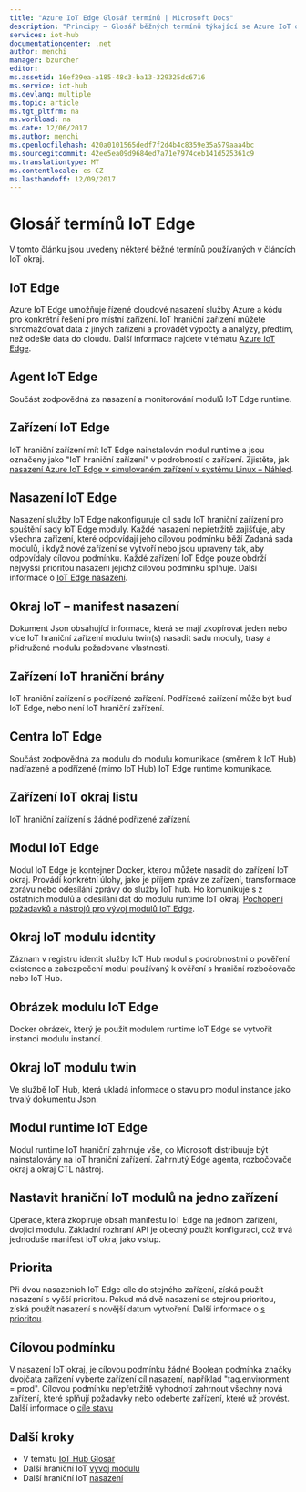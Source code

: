 ```yaml
---
title: "Azure IoT Edge Glosář termínů | Microsoft Docs"
description: "Principy – Glosář běžných termínů týkající se Azure IoT okraj."
services: iot-hub
documentationcenter: .net
author: menchi
manager: bzurcher
editor: 
ms.assetid: 16ef29ea-a185-48c3-ba13-329325dc6716
ms.service: iot-hub
ms.devlang: multiple
ms.topic: article
ms.tgt_pltfrm: na
ms.workload: na
ms.date: 12/06/2017
ms.author: menchi
ms.openlocfilehash: 420a0101565dedf7f2d4b4c8359e35a579aaa4bc
ms.sourcegitcommit: 42ee5ea09d9684ed7a71e7974ceb141d525361c9
ms.translationtype: MT
ms.contentlocale: cs-CZ
ms.lasthandoff: 12/09/2017
---
```

# <a name="glossary-of-iot-edge-terms"></a>Glosář termínů IoT Edge
V tomto článku jsou uvedeny některé běžné termínů používaných v článcích IoT okraj.

## <a name="iot-edge"></a>IoT Edge
Azure IoT Edge umožňuje řízené cloudové nasazení služby Azure a kódu pro konkrétní řešení pro místní zařízení. IoT hraniční zařízení můžete shromažďovat data z jiných zařízení a provádět výpočty a analýzy, předtím, než odešle data do cloudu. Další informace najdete v tématu [Azure IoT Edge](https://docs.microsoft.com/en-us/azure/iot-edge/).

## <a name="iot-edge-agent"></a>Agent IoT Edge
Součást zodpovědná za nasazení a monitorování modulů IoT Edge runtime.

## <a name="iot-edge-device"></a>Zařízení IoT Edge
IoT hraniční zařízení mít IoT Edge nainstalován modul runtime a jsou označeny jako "IoT hraniční zařízení" v podrobností o zařízení. Zjistěte, jak [nasazení Azure IoT Edge v simulovaném zařízení v systému Linux – Náhled](https://docs.microsoft.com/en-us/azure/iot-edge/tutorial-simulate-device-linux).

## <a name="iot-edge-deployment"></a>Nasazení IoT Edge
Nasazení služby IoT Edge nakonfiguruje cíl sadu IoT hraniční zařízení pro spuštění sady IoT Edge moduly. Každé nasazení nepřetržitě zajišťuje, aby všechna zařízení, které odpovídají jeho cílovou podmínku běží Zadaná sada modulů, i když nové zařízení se vytvoří nebo jsou upraveny tak, aby odpovídaly cílovou podmínku. Každé zařízení IoT Edge pouze obdrží nejvyšší prioritou nasazení jejichž cílovou podmínku splňuje. Další informace o [IoT Edge nasazení](https://docs.microsoft.com/en-us/azure/iot-edge/module-deployment-monitoring).

## <a name="iot-edge-deployment-manifest"></a>Okraj IoT – manifest nasazení
Dokument Json obsahující informace, která se mají zkopírovat jeden nebo více IoT hraniční zařízení modulu twin(s) nasadit sadu moduly, trasy a přidružené modulu požadované vlastnosti.

## <a name="iot-edge-gateway-device"></a>Zařízení IoT hraniční brány
IoT hraniční zařízení s podřízené zařízení. Podřízené zařízení může být buď IoT Edge, nebo není IoT hraniční zařízení.

## <a name="iot-edge-hub"></a>Centra IoT Edge
Součást zodpovědná za modulu do modulu komunikace (směrem k IoT Hub) nadřazené a podřízené (mimo IoT Hub) IoT Edge runtime komunikace. 

## <a name="iot-edge-leaf-device"></a>Zařízení IoT okraj listu
IoT hraniční zařízení s žádné podřízené zařízení. 

## <a name="iot-edge-module"></a>Modul IoT Edge
Modul IoT Edge je kontejner Docker, kterou můžete nasadit do zařízení IoT okraj. Provádí konkrétní úlohy, jako je příjem zpráv ze zařízení, transformace zprávu nebo odesílání zprávy do služby IoT hub. Ho komunikuje s z ostatních modulů a odesílání dat do modulu runtime IoT okraj. [Pochopení požadavků a nástrojů pro vývoj modulů IoT Edge](https://docs.microsoft.com/en-us/azure/iot-edge/module-development).

## <a name="iot-edge-module-identity"></a>Okraj IoT modulu identity
Záznam v registru identit služby IoT Hub modul s podrobnostmi o pověření existence a zabezpečení modul používaný k ověření s hraniční rozbočovače nebo IoT Hub.

## <a name="iot-edge-module-image"></a>Obrázek modulu IoT Edge
Docker obrázek, který je použit modulem runtime IoT Edge se vytvořit instanci modulu instancí.

## <a name="iot-edge-module-twin"></a>Okraj IoT modulu twin
Ve službě IoT Hub, která ukládá informace o stavu pro modul instance jako trvalý dokumentu Json. 

## <a name="iot-edge-runtime"></a>Modul runtime IoT Edge
Modul runtime IoT hraniční zahrnuje vše, co Microsoft distribuuje být nainstalovány na IoT hraniční zařízení. Zahrnutý Edge agenta, rozbočovače okraj a okraj CTL nástroj.

## <a name="iot-edge-set-modules-to-a-single-device"></a>Nastavit hraniční IoT modulů na jedno zařízení
Operace, která zkopíruje obsah manifestu IoT Edge na jednom zařízení, dvojici modulu. Základní rozhraní API je obecný použít konfiguraci, což trvá jednoduše manifest IoT okraj jako vstup.

## <a name="priority"></a>Priorita
Při dvou nasazeních IoT Edge cíle do stejného zařízení, získá použít nasazení s vyšší prioritou. Pokud má dvě nasazení se stejnou prioritou, získá použít nasazení s novější datum vytvoření. Další informace o [s prioritou](https://docs.microsoft.com/en-us/azure/iot-edge/module-deployment-monitoring#priority).

## <a name="target-condition"></a>Cílovou podmínku
V nasazení IoT okraj, je cílovou podmínku žádné Boolean podmínka značky dvojčata zařízení vyberte zařízení cíl nasazení, například "tag.environment = prod". Cílovou podmínku nepřetržitě vyhodnotí zahrnout všechny nová zařízení, které splňují požadavky nebo odeberte zařízení, které už provést. Další informace o [cíle stavu](https://docs.microsoft.com/en-us/azure/iot-edge/module-deployment-monitoring#target-condition)


## <a name="next-steps"></a>Další kroky

* V tématu [IoT Hub Glosář](#iot-hub-devguide-glossary.md)
* Další hraniční IoT [vývoj modulu](https://docs.microsoft.com/en-us/azure/iot-edge/iot-edge-modules)
* Další hraniční IoT [nasazení](https://docs.microsoft.com/en-us/azure/iot-edge/module-deployment-monitoring)
